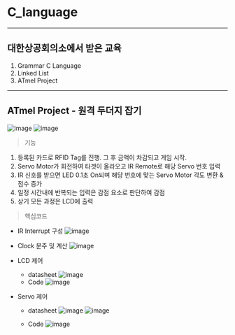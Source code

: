 # C_language
--------
## 대한상공회의소에서 받은 교육

1. Grammar C Language
2. Linked List
3. ATmel Project


---------
## ATmel Project - 원격 두더지 잡기
![image](https://user-images.githubusercontent.com/78605108/184518558-139186b5-2bf9-4263-8242-14d45b603887.png)
![image](https://user-images.githubusercontent.com/78605108/184518564-d6d56354-2d52-4e1c-a68b-eab9ff9bc13d.png)

> 기능

1. 등록된 카드로 RFID Tag를 진행. 그 후 금액이 차감되고 게임 시작.
2. Servo Motor가 회전하여 타겟이 올라오고 IR Remote로 해당 Servo 번호 입력
3. IR 신호를 받으면 LED  0.1초 On되며 해당 번호에 맞는 Servo Motor 각도 변환 & 점수 증가
4. 일정 시간내에 반복되는 입력은 감점 요소로 판단하여 감점
5. 상기 모든 과정은 LCD에 출력


> 핵심코드
+ IR Interrupt 구성
![image](https://user-images.githubusercontent.com/78605108/184518499-1d7a1f7a-9808-4d42-b673-235a6ddd13ae.png)

+ Clock 분주 및 계산
![image](https://user-images.githubusercontent.com/78605108/184518507-e810b6ed-c093-46bf-ac2d-10c1c4583552.png)

+ LCD 제어
  + datasheet
  ![image](https://user-images.githubusercontent.com/78605108/184518518-cb48df77-7f16-438b-ab38-8d099dcd0221.png)
  + Code
  ![image](https://user-images.githubusercontent.com/78605108/184518527-0ad8f043-cd3b-4807-a8d5-1fa64bcb7075.png)


+ Servo 제어
  + datasheet
  ![image](https://user-images.githubusercontent.com/78605108/184518535-cddd32e2-b75a-4e44-ab03-aa0e474a72d1.png)
  ![image](https://user-images.githubusercontent.com/78605108/184518539-c15f5bb8-8e3e-4c63-85a5-7fbf08ecf6f4.png)

  + Code
  ![image](https://user-images.githubusercontent.com/78605108/184518547-6de501ff-3103-4382-8684-2e94e6820de8.png)


